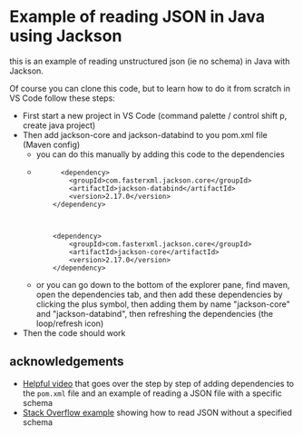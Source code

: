 # Example of reading JSON in Java using Jackson

this is an example of reading unstructured json (ie no schema) in Java with Jackson.

Of course you can clone this code, but to learn how to do it from scratch in VS Code follow these steps:

- First start a new project in VS Code (command palette / control shift p, create java project)
- Then add jackson-core and jackson-databind to you pom.xml file (Maven config)
  - you can do this manually by adding this code to the dependencies
  -
    ```
          <dependency>
            <groupId>com.fasterxml.jackson.core</groupId>
            <artifactId>jackson-databind</artifactId>
            <version>2.17.0</version>
        </dependency>

    

        <dependency>
            <groupId>com.fasterxml.jackson.core</groupId>
            <artifactId>jackson-core</artifactId>
            <version>2.17.0</version>
        </dependency>
    ```
  - or you can go down to the bottom of the explorer pane, find maven, open the dependencies tab,
    and then add these dependencies by clicking the plus symbol, then adding them by name
    "jackson-core" and "jackson-databind", then refreshing the dependencies (the loop/refresh icon)
- Then the code should work



## acknowledgements

- [Helpful video](https://www.youtube.com/watch?v=hn1Rgf2mEZ8) that goes over the step by step of
  adding dependencies to the `pom.xml` file and an example of reading a JSON file with a specific schema
- [Stack Overflow example](https://stackoverflow.com/questions/35837604/serialize-json-into-generic-structure-without-schema-using-java-and-jackson)
  showing how to read JSON without a specified schema
